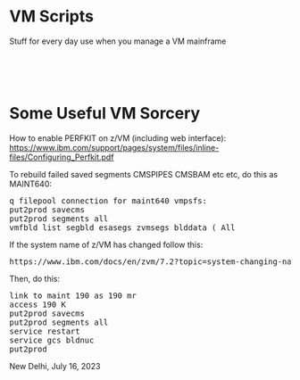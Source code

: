 # VM Scripts
Stuff for every day use when you manage a VM mainframe



      
<br><br><br>

# Some Useful VM Sorcery

How to enable PERFKIT on z/VM (including web interface): https://www.ibm.com/support/pages/system/files/inline-files/Configuring_Perfkit.pdf

To rebuild failed saved segments CMSPIPES CMSBAM etc etc, do this as MAINT640:
<pre>
q filepool connection for maint640 vmpsfs:
put2prod savecms
put2prod segments all
vmfbld list segbld esasegs zvmsegs blddata ( All
</pre>

If the system name of z/VM has changed follow this:

<pre>
https://www.ibm.com/docs/en/zvm/7.2?topic=system-changing-name-target
</pre>


Then, do this:
<pre>
link to maint 190 as 190 mr
access 190 K
put2prod savecms
put2prod segments all
service restart
service gcs bldnuc
put2prod
</pre>


New Delhi,  July 16, 2023    

